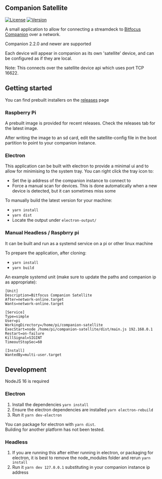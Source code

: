 ## Companion Satellite

[![License](https://img.shields.io/github/license/bitfocus/companion-satellite)](https://github.com/bitfocus/companion-satellite/blob/master/LICENSE)
[![Version](https://img.shields.io/github/v/release/bitfocus/companion-satellite)](https://github.com/bitfocus/companion-satellite/releases)

A small application to allow for connecting a streamdeck to [Bitfocus Companion](https://github.com/bitfocus/companion) over a network.

Companion 2.2.0 and newer are supported

Each device will appear in companion as its own 'satellite' device, and can be configured as if they are local.

Note: This connects over the satellite device api which uses port TCP 16622.

## Getting started

You can find prebuilt installers on the [releases](https://github.com/bitfocus/companion-satellite/releases) page

### Raspberry Pi

A prebuilt image is provided for recent releases. Check the releases tab for the latest image.

After writing the image to an sd card, edit the satellite-config file in the boot partition to point to your companion instance.

### Electron

This application can be built with electron to provide a minimal ui and to allow for minimising to the system tray.
You can right click the tray icon to:

- Set the ip address of the companion instance to connect to
- Force a manual scan for devices. This is done automatically when a new device is detected, but it can sometimes miss some

To manually build the latest version for your machine:

- `yarn install`
- `yarn dist`
- Locate the output under `electron-output/`

### Manual Headless / Raspbrry pi

It can be built and run as a systemd service on a pi or other linux machine

To prepare the application, after cloning:

- `yarn install`
- `yarn build`

An example systemd unit (make sure to update the paths and companion ip as appropriate):

```
[Unit]
Description=Bitfocus Companion Satellite
After=network-online.target
Wants=network-online.target

[Service]
Type=simple
User=pi
WorkingDirectory=/home/pi/companion-satellite
ExecStart=node /home/pi/companion-satellite/dist/main.js 192.168.0.1
Restart=on-failure
KillSignal=SIGINT
TimeoutStopSec=60

[Install]
WantedBy=multi-user.target
```

## Development

NodeJS 16 is required

### Electron

1. Install the dependencies `yarn install`
1. Ensure the electron dependencies are installed `yarn electron-rebuild`
1. Run it `yarn dev-electron`

You can package for electron with `yarn dist`.  
Building for another platform has not been tested.

### Headless

1. If you are running this after either running in electron, or packaging for electron, it is best to remove the node_modules folder and rerun `yarn install`
1. Run it `yarn dev 127.0.0.1` substituting in your companion instance ip address
